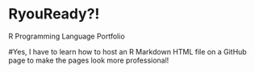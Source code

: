 # RyouReady?!
R Programming Language Portfolio


#Yes, I have to learn how to host an R Markdown HTML file on a GitHub page to make the pages look more professional!
